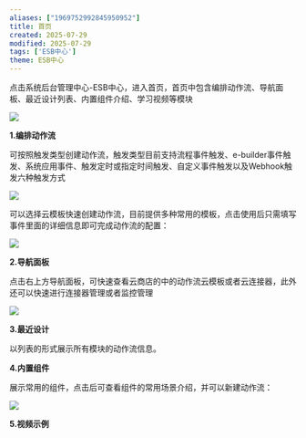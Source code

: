 ```yaml
---
aliases: ["1969752992845950952"]
title: 首页
created: 2025-07-29
modified: 2025-07-29
tags: ['ESB中心']
theme: ESB中心
---
```


点击系统后台管理中心-ESB中心，进入首页，首页中包含编排动作流、导航面板、最近设计列表、内置组件介绍、学习视频等模块

![](https://myhelpdoc.oss-cn-heyuan.aliyuncs.com/mdimages/1b61a7aa264d32854a31a3f17a0155d8.jpg)

**1.编排动作流**

可按照触发类型创建动作流，触发类型目前支持流程事件触发、e-builder事件触发、系统应用事件、触发定时或指定时间触发、自定义事件触发以及Webhook触发六种触发方式

![](https://myhelpdoc.oss-cn-heyuan.aliyuncs.com/mdimages/f65b87017f6a7fd1b136002b217b119f.jpg)

可以选择云模板快速创建动作流，目前提供多种常用的模板，点击使用后只需填写事件里面的详细信息即可完成动作流的配置：

![](https://myhelpdoc.oss-cn-heyuan.aliyuncs.com/mdimages/0ba0526c225e6455a88a89be72abd97b.jpg)

**2.导航面板**

点击右上方导航面板，可快速查看云商店的中的动作流云模板或者云连接器，此外还可以快速进行连接器管理或者监控管理

![](https://myhelpdoc.oss-cn-heyuan.aliyuncs.com/mdimages/4da257523439961a49b55086d05e1b92.jpg)

**3.最近设计**

以列表的形式展示所有模块的动作流信息。

**4.内置组件**

展示常用的组件，点击后可查看组件的常用场景介绍，并可以新建动作流：

![](https://myhelpdoc.oss-cn-heyuan.aliyuncs.com/mdimages/0e8de51b16a73834e7dc108e62cf957a.jpg)

**5.视频示例**

